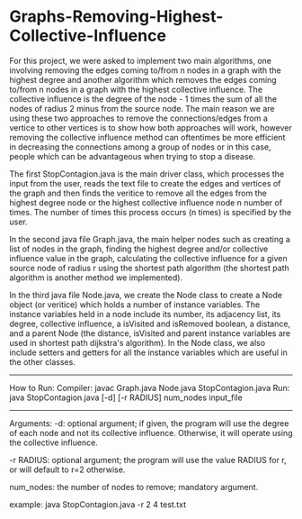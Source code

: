 # Graphs-Removing-Highest-Collective-Influence

For this project, we were asked to implement two main algorithms, one involving removing the edges coming to/from n nodes in a graph with the highest
degree and another algorithm which removes the edges coming to/from n nodes in a graph with the highest collective influence. The collective influence is
the degree of the node - 1 times the sum of all the nodes of radius 2 minus from the source node. The main reason we are using these two approaches to
remove the connections/edges from a vertice to other vertices is to show how both approaches will work, however removing the collective influence method
can oftentimes be more efficient in decreasing the connections among a group of nodes or in this case, people which can be advantageous when trying to
stop a disease. 

The first StopContagion.java is the main driver class, which processes the input from the user, reads the text file to create the edges and vertices of the
graph and then finds the veritice to remove all the edges from the highest degree node or the highest collective influence node n number of times. The
number of times this process occurs (n times) is specified by the user. 

In the second java file Graph.java, the main helper nodes such as creating a list of nodes in the graph, finding the highest degree and/or collective
influence value in the graph, calculating the collective influence for a given source node of radius r using the shortest path algorithm (the shortest path
algorithm is another method we implemented). 

In the third java file Node.java, we create the Node class to create a Node object (or veritice) which holds a number of instance variables. The instance
variables held in a node include its number, its adjacency list, its degree, collective influence, a isVisited and isRemoved boolean, a distance, and a
parent Node (the distance, isVisited and parent instance variables are used in shortest path dijkstra's algorithm). In the Node class, we also include
setters and getters for all the instance variables which are useful in the other classes. 

****
How to Run:
Compiler: javac Graph.java Node.java StopContagion.java
Run: java StopContagion.java [-d] [-r RADIUS] num_nodes input_file
****
Arguments:
-d: optional argument; if given, the program will use the degree of each node and not its collective influence. Otherwise, it will operate using the
collective influence.

 -r RADIUS: optional argument; the program will use the value RADIUS for r, or will default to r=2 otherwise.
 
 num_nodes: the number of nodes to remove; mandatory argument.

example: java StopContagion.java -r 2 4 test.txt
